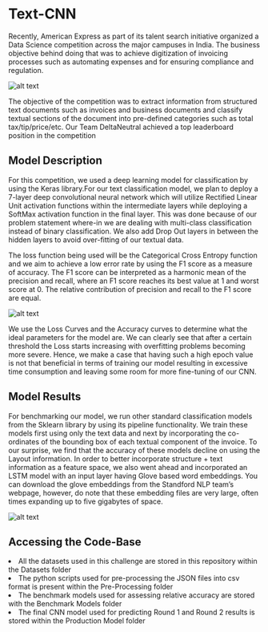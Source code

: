 # Text-CNN
Recently, American Express as part of its talent search initiative organized a Data Science competition across the major campuses in India. 
The business objective behind doing that was to achieve digitization of invoicing processes such as automating expenses and for ensuring compliance and regulation.

![alt text](https://tuhin2nitdgp.files.wordpress.com/2021/11/image.png)

The objective of the competition was to extract information from structured text documents such as invoices and business documents and classify textual sections of the document into pre-defined categories such as total tax/tip/price/etc. Our Team DeltaNeutral achieved a top leaderboard position in the competition

## Model Description

For this competition, we used a deep learning model for classification by using the Keras library.For our text classification model, we plan to deploy a 7-layer deep convolutional neural network which will utilize Rectified Linear Unit activation functions within the intermediate layers while deploying a SoftMax activation function in the final layer. This was done because of our problem statement where-in we are dealing with multi-class classification instead of binary classification. We also add Drop Out layers in between the hidden layers to avoid over-fitting of our textual data.

The loss function being used will be the Categorical Cross Entropy function and we aim to achieve a low error rate by using the F1 score as a measure of accuracy. The F1 score can be interpreted as a harmonic mean of the precision and recall, where an F1 score reaches its best value at 1 and worst score at 0. The relative contribution of precision and recall to the F1 score are equal.

![alt text](https://tuhin2nitdgp.files.wordpress.com/2021/11/accuracy_curve.png)

We use the Loss Curves and the Accuracy curves to determine what the ideal parameters for the model are. We can clearly see that after a certain threshold the Loss starts increasing with overfitting problems becoming more severe. Hence, we make a case that having such a high epoch value is not that beneficial in terms of training our model resulting in excessive time consumption and leaving some room for more fine-tuning of our CNN.

## Model Results

For benchmarking our model, we run other standard classification models from the Sklearn library by using its pipeline functionality. We train these models first using only the text data and next by incorporating the co-ordinates of the bounding box of each textual component of the invoice. To our surprise, we find that the accuracy of these models decline on using the Layout information. In order to better incorporate structure + text information as a feature space, we also went ahead and incorporated an LSTM model with an input layer having Glove based word embeddings. You can download the glove embeddings from the Standford NLP team’s webpage, however, do note that these embedding files are very large, often times expanding up to five gigabytes of space.

![alt text](https://tuhin2nitdgp.files.wordpress.com/2021/11/modelbenchmarks.jpg)

## Accessing the Code-Base

<li>All the datasets used in this challenge are stored in this repository within the Datasets folder
<li>The python scripts used for pre-processing the JSON files into csv format is present within the Pre-Processing folder
<li>The benchmark models used for assessing relative accuracy are stored with the Benchmark Models folder
<li>The final CNN model used for predicting Round 1 and Round 2 results is stored within the Production Model folder  
